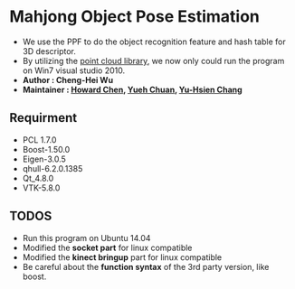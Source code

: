 # Mahjong Object Pose Estimation

- We use the PPF to do the object recognition feature and hash table for 3D descriptor.
- By utilizing the [point cloud library](http://pointclouds.org/), we now only could run the program on Win7 visual studio 2010.
- **Author : Cheng-Hei Wu**
- **Maintainer : [Howard Chen](https://github.com/s880367), [Yueh Chuan](https://github.com/YuehChuan), [Yu-Hsien Chang](https://github.com/TacoHsien)**

## Requirment
- PCL 1.7.0
- Boost-1.50.0
- Eigen-3.0.5
- qhull-6.2.0.1385
- Qt_4.8.0
- VTK-5.8.0


## TODOS
- Run this program on Ubuntu 14.04
- Modified the **socket part** for linux compatible
- Modified the **kinect bringup** part for linux compatible
- Be careful about the **function syntax** of  the 3rd party version, like boost.
